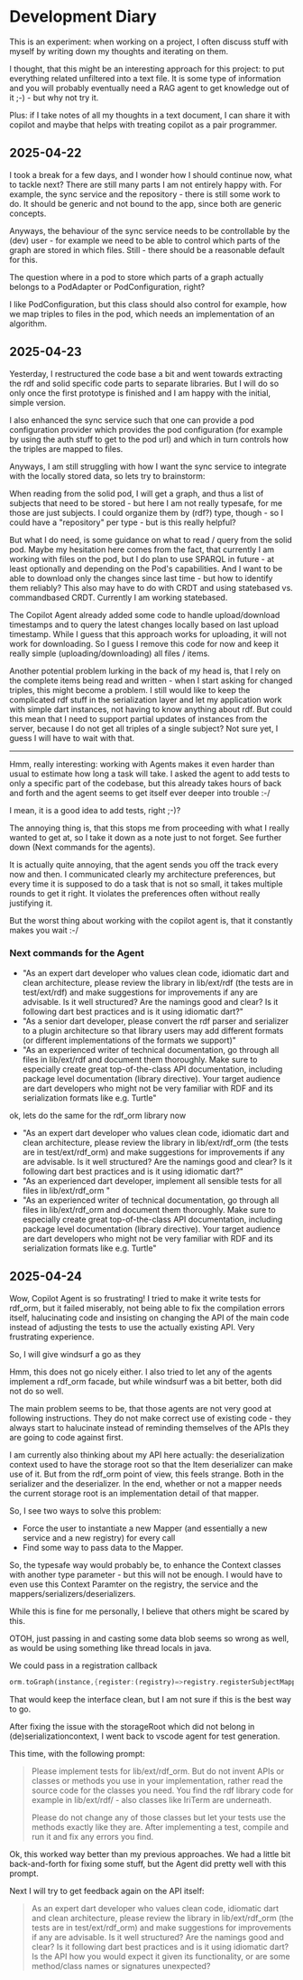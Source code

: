 # Development Diary

This is an experiment: when working on a project, I often discuss
stuff with myself by writing down my thoughts and iterating on them.

I thought, that this might be an interesting approach for this project:
to put everything related unfiltered into a text file. It is some
type of information and you will probably eventually need a RAG agent
to get knowledge out of it ;-) - but why not try it.

Plus: if I take notes of all my thoughts in a text document, I can share
it with copilot and maybe that helps with treating copilot as a pair programmer.

## 2025-04-22

I took a break for a few days, and I wonder how I should continue now,
what to tackle next? There are still many parts I am not entirely happy
with. For example, the sync service and the repository - there is still
some work to do. It should be generic and not bound to the app, since
both are generic concepts.

Anyways, the behaviour of the sync service needs to be controllable by the
(dev) user - for example we need to be able to control which parts of
the graph are stored in which files. Still - there should be a reasonable
default for this.

The question where in a pod to store which parts of a graph actually
belongs to a PodAdapter or PodConfiguration, right?

I like PodConfiguration, but this class should also control for example, how
we map triples to files in the pod, which needs an implementation of an algorithm.

## 2025-04-23

Yesterday, I restructured the code base a bit and went towards extracting the
rdf and solid specific code parts to separate libraries. But I will do so only once
the first prototype is finished and I am happy with the initial, simple version.

I also enhanced the sync service such that one can provide a pod configuration provider
which provides the pod configuration (for example by using the auth stuff to get to the pod url)
and which in turn controls how the triples are mapped to files.

Anyways, I am still struggling with how I want the sync service to integrate with the locally
stored data, so lets try to brainstorm:

When reading from the solid pod, I will get a graph, and thus a list of subjects that need to
be stored - but here I am not really typesafe, for me those are just subjects. I could organize
them by (rdf?) type, though - so I could have a "repository" per type - but is this really helpful?

But what I do need, is some guidance on what to read / query from the solid pod. Maybe my hesitation
here comes from the fact, that currently I am working with files on the pod, but I do plan
to use SPARQL in future - at least optionally and depending on the Pod's capabilities. And I want
to be able to download only the changes since last time - but how to identify them reliably? This also
may have to do with CRDT and using statebased vs. commandbased CRDT. Currently I am working
statebased.

The Copilot Agent already added some code to handle upload/download timestamps and to query the latest
changes locally based on last upload timestamp. While I guess that this approach works for uploading,
it will not work for downloading. So I guess I remove this code for now and keep it really simple
(uploading/downloading) all files / items.

Another potential problem lurking in the back of my head is, that I rely on the complete items being read
and written - when I start asking for changed triples, this might become a problem. I still would like to
keep the complicated rdf stuff in the serialization layer and let my application work with simple
dart instances, not having to know anything about rdf. But could this mean that I need to support partial
updates of instances from the server, because I do not get all triples of a single subject? Not sure yet,
I guess I will have to wait with that.

---
Hmm, really interesting: working with Agents makes it even harder than usual to
estimate how long a task will take. I asked the agent to add tests to only a
specific part of the codebase, but this already takes hours of back and forth and
the agent seems to get itself ever deeper into trouble :-/

I mean, it is a good idea to add tests, right ;-)?

The annoying thing is, that this stops me from proceeding with what I really wanted
to get at, so I take it down as a note just to not forget. See further down (Next commands for the agents).

It is actually quite annoying, that the agent sends you off the track every now and then.
I communicated clearly my architecture preferences, but every time it is supposed to do a
task that is not so small, it takes multiple rounds to get it right. It violates
the preferences often without really justifying it.

But the worst thing about working with the copilot agent is, that it constantly makes you wait :-/

### Next commands for the Agent

* "As an expert dart developer who values clean code, idiomatic dart and clean architecture, please review the library in lib/ext/rdf (the tests are in test/ext/rdf) and make suggestions for improvements if any are advisable. Is it well structured? Are the namings good and clear? Is it following dart best practices and is it using idiomatic dart?"
* "As a senior dart developer, please convert the rdf parser and serializer to a plugin architecture so that library users may add different formats (or different implementations of the formats we support)"
* "As an experienced writer of technical documentation, go through all files in lib/ext/rdf and document them thoroughly. Make sure to especially create great top-of-the-class API documentation, including package level documentation (library directive). Your target audience are dart developers who might not be very familiar with RDF and its serialization formats like e.g. Turtle"

ok, lets do the same for the rdf_orm library now

* "As an expert dart developer who values clean code, idiomatic dart and clean architecture, please review the library in lib/ext/rdf_orm (the tests are in test/ext/rdf_orm) and make suggestions for improvements if any are advisable. Is it well structured? Are the namings good and clear? Is it following dart best practices and is it using idiomatic dart?"
* "As an experienced dart developer, implement all sensible tests for all files in lib/ext/rdf_orm   "
* "As an experienced writer of technical documentation, go through all files in lib/ext/rdf_orm and document them thoroughly. Make sure to especially create great top-of-the-class API documentation, including package level documentation (library directive). Your target audience are dart developers who might not be very familiar with RDF and its serialization formats like e.g. Turtle"

## 2025-04-24

Wow, Copilot Agent is so frustrating! I tried to make it write tests for rdf_orm, but it failed miserably, not being able to
fix the compilation errors itself, halucinating code and insisting on changing the API of the main code instead of adjusting the tests
to use the actually existing API. Very frustrating experience.

So, I will give windsurf a go as they

Hmm, this does not go nicely either. I also tried to let any of the agents implement a rdf_orm facade, but while windsurf
was a bit better, both did not do so well.

The main problem seems to be, that those agents are not very good at following instructions. They do not make correct use
of existing code - they always start to halucinate instead of reminding themselves of the APIs they are going to code against first.

I am currently also thinking about my API here actually: the deserialization context used to have the storage root
so that the Item deserializer can make use of it. But from the rdf_orm point of view, this feels strange. Both in the
serializer and the deserializer. In the end, whether or not a mapper needs the current storage root is an implementation
detail of that mapper.

So, I see two ways to solve this problem:

* Force the user to instantiate a new Mapper (and essentially a new service and a new registry) for every call
* Find some way to pass data to the Mapper.

So, the typesafe way would probably be, to enhance the Context classes with another type parameter - but this will
not be enough. I would have to even use this Context Paramter on the registry, the service and the mappers/serializers/deserializers.

While this is fine for me personally, I believe that others might be scared by this.

OTOH, just passing in and casting some data blob seems so wrong as well, as would be using something like thread locals in java.

We could pass in a registration callback

```dart
orm.toGraph(instance,{register:(registry)=>registry.registerSubjectMapper(ItemMapper(baseUrl))})
```

That would keep the interface clean, but I am not sure if this is the best way to go.

After fixing the issue with the storageRoot which did not belong in (de)serializationcontext, I went back
to vscode agent for test generation.

This time, with the following prompt:

> Please implement tests for lib/ext/rdf_orm. But do not invent APIs or classes or methods you use in your implementation, rather read the source code for the classes you need. You find the rdf library code for example in lib/ext/rdf/ - also classes like IriTerm are underneath.
>
> Please do not change any of those classes but let your tests use the methods exactly like they are. After implementing a test, compile and run it and fix any errors you find.

Ok, this worked way better than my previous approaches. We had a little bit back-and-forth for fixing some stuff, but the Agent did pretty well with this prompt.

Next I will try to get feedback again on the API itself:

> As an expert dart developer who values clean code, idiomatic dart and clean architecture, please review the library in lib/ext/rdf_orm (the tests are in test/ext/rdf_orm) and make suggestions for improvements if any are advisable. Is it well structured? Are the namings good and clear? Is it following dart best practices and is it using idiomatic dart? Is the API how you would expect it given its functionality, or are some method/class names or signatures unexpected?
